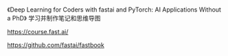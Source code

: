 《Deep Learning for Coders with fastai and PyTorch: AI Applications Without a PhD》
学习并制作笔记和思维导图

https://course.fast.ai/

https://github.com/fastai/fastbook
